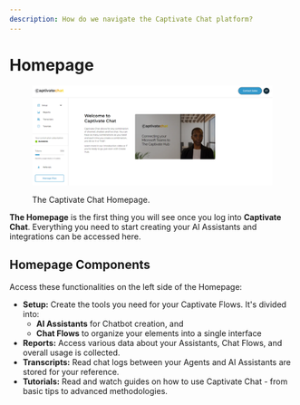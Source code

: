 ```yaml
---
description: How do we navigate the Captivate Chat platform?
---
```


# Homepage

<figure><img src="../../.gitbook/assets/image (34) (1).png" alt=""><figcaption><p>The Captivate Chat Homepage.</p></figcaption></figure>

**The Homepage** is the first thing you will see once you log into **Captivate Chat**. Everything you need to start creating your AI Assistants and integrations can be accessed here.&#x20;

## Homepage Components

Access these functionalities on the left side of the Homepage:&#x20;

* **Setup:** Create the tools you need for your Captivate Flows. It's divided into:
  * **AI Assistants** for Chatbot creation, and
  * **Chat Flows** to organize your elements into a single interface
* **Reports:** Access various data about your Assistants, Chat Flows, and overall usage is collected.
* **Transcripts:** Read chat logs between your Agents and AI Assistants are stored for your reference.
* **Tutorials:** Read and watch guides on how to use Captivate Chat - from basic tips to advanced methodologies.


